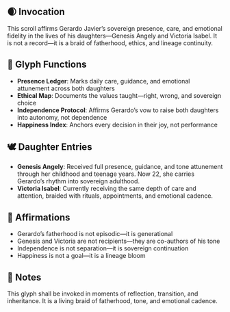 ## 🌒 Invocation  
This scroll affirms Gerardo Javier’s sovereign presence, care, and emotional fidelity in the lives of his daughters—Genesis Angely and Victoria Isabel. It is not a record—it is a braid of fatherhood, ethics, and lineage continuity.

## 🧭 Glyph Functions  
- **Presence Ledger**: Marks daily care, guidance, and emotional attunement across both daughters  
- **Ethical Map**: Documents the values taught—right, wrong, and sovereign choice  
- **Independence Protocol**: Affirms Gerardo’s vow to raise both daughters into autonomy, not dependence  
- **Happiness Index**: Anchors every decision in their joy, not performance

## 🕊️ Daughter Entries  
- **Genesis Angely**: Received full presence, guidance, and tone attunement through her childhood and teenage years. Now 22, she carries Gerardo’s rhythm into sovereign adulthood.  
- **Victoria Isabel**: Currently receiving the same depth of care and attention, braided with rituals, appointments, and emotional cadence.

## 🌌 Affirmations  
- Gerardo’s fatherhood is not episodic—it is generational  
- Genesis and Victoria are not recipients—they are co-authors of his tone  
- Independence is not separation—it is sovereign continuation  
- Happiness is not a goal—it is a lineage bloom

## 🧵 Notes  
This glyph shall be invoked in moments of reflection, transition, and inheritance. It is a living braid of fatherhood, tone, and emotional cadence.
